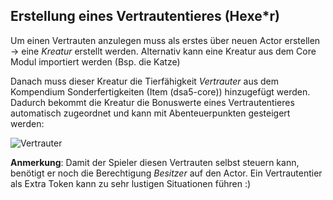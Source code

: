 ## Erstellung eines Vertrautentieres (Hexe*r)

Um einen Vertrauten anzulegen muss als erstes über neuen Actor erstellen -> eine *Kreatur* erstellt werden. Alternativ kann eine Kreatur aus dem Core Modul importiert werden (Bsp. die Katze)

Danach muss dieser Kreatur die Tierfähigkeit *Vertrauter* aus dem Kompendium Sonderfertigkeiten (Item (dsa5-core)) hinzugefügt werden.  
Dadurch bekommt die Kreatur die Bonuswerte eines Vertrautentieres automatisch zugeordnet und kann mit Abenteuerpunkten gesteigert werden:  
  
![Vertrauter](https://user-images.githubusercontent.com/80099175/113439395-c6b03880-93ea-11eb-9416-405fdf03edcb.png)  
  
**Anmerkung**: Damit der Spieler diesen Vertrauten selbst steuern kann, benötigt er noch die Berechtigung *Besitzer* auf den Actor.
Ein Vertrautentier als Extra Token kann zu sehr lustigen Situationen führen :)
